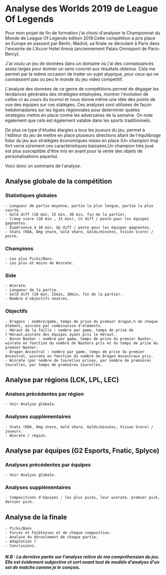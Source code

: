 # Analyse des Worlds 2019 de League Of Legends

Pour mon projet de fin de formation j'ai choisi d'analyser le Championnat du Monde de League Of Legends édition 2019.Cette compétition a pris place en Europe en passant par Berlin, Madrid, sa finale se déroulant à Paris dans l'enceinte de L'Accor Hotel Arena (anciennement Palais Omnisport de Paris-Bercy). 

J'ai voulu un jeu de données dans un domaine où j'ai des connaissances assez larges pour donner un sens concret aux résultats obtenus. Cela me permet par la même occasion de traiter un sujet atypique, pour ceux qui ne connaissent pas ou peu le monde du jeu video compétitif. 

L'analyse des données de ce genre de compétitions permet de dégager les tendances générales des stratégies employées, montrer l'évolution de celles-ci au cours du tournoi et nous donne même une idée des points de vue des équipes sur ces statégies. Ces analyses sont utilisées de façon hebdomadaires sur les ligues régionnales pour determiner quelles stratégies mettre en place contre les adversaires de la semaine. On note également que cela est également valable dans les sports traditionnels.

De plus ce type d'études élargies a tous les joueurs du jeu, permet à l'éditeur du jeu de mettre en place plusieurs directions allant de l'équilibrage futur du jeu aux stratégies économiques mises en place (Un champion trop fort verra sûrement ces caractéristiques baissées,Un champion très joué est plus susceptible d'être mis en avant pour la vente des objets de personalisations payants).

Voici donc un sommaire de l'analyse.

## Analyse globale de la compétition
### Statistiques globales
    - Longueur de partie moyenne, partie la plus longue, partie la plus courte.
    - Gold diff (10 min, 15 min, 30 min, fin de la partie).
    - Creep score (10 min , 15 min), CS diff / poste pour les équipes gagnantes.
    - Expérience à 10 min, Xp diff / poste pour les équipes gagnantes.
    - Stats (KDA, Dmg share, Gold share, Golds/minutes, Vision Score) / poste.
### Champions
    - Les plus Picks/Bans.
    - Les plus et moins de Winrate.
### Side
    - Winrate.
    - Longueur de la partie.
    - Gold diff (10 min, 15min, 30min, fin de la partie).
    - Nombre d'objectifs neutres.
### Objectifs
    - Dragons : nombre/game, temps de prise du premier dragon,% de chaque élément, winrate par combinaison d'éléments.
    - Héraut de la faille : nombre par game, temps de prise de l'Héraut,winrate des équipes ayant pris le Héraut.
    - Baron Nashor : nombre par game, temps de prise du premier Nashor, winrate en fonction du nombre de Nashors pris et du temps de prise du premier Nashor.
    - Dragon Ancestral : nombre par game, temps de prise du premier Ancestral, winrate en fonction du nombre de Dragon Ancestraux pris.
    - Winrate (par nombre de tourelles prises, par nombre de premières tourelles, par temps de premières tourelles.

## Analyse par régions (LCK, LPL, LEC)
### Analses précédentes par région
    - Voir Analyse globale.
### Analyses supplémentaires
    - Stats (KDA, Dmg share, Gold share, Golds/minutes, Vision Score) / joueurs.
    - Winrate / région.

## Analyse par équipes (G2 Esports, Fnatic, Splyce)
### Analyses précédentes par équipes
    - Voir Analyse globale.
### Analyses supplémentaires
    - Compositions d'équipes : les plus picks, leur winrate, premier pick, dernier pick.

## Analyse de la finale
    - Picks/Bans
    - Forces et Faiblesses et de chaque composition.
    - Analyse du déroulement de chaque partie.
    - Adaptation ? 
    - Conclusions.

##### N.B : La dernière partie sur l'analyse relève de ma compréhension du jeu. Elle est évidement subjective et sert avant tout de modèle d'analyse d'un set de matchs comme je le conçois. 